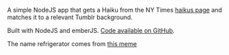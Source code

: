 A simple NodeJS app that gets a Haiku from the NY Times [haikus page](http://haikus.nytimes.com)
and matches it to a relevant Tumblr background.

Built with NodeJS and emberJS. [Code available on
GitHub](https://github.com/coaxial/refrigerator).

The name refrigerator comes from [this
meme](https://www.flickr.com/photos/28547020@N06/6430960185/)

